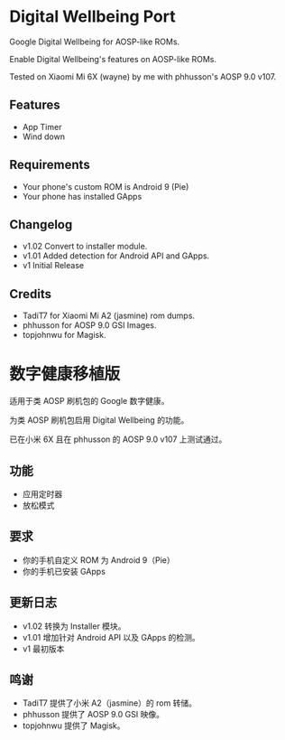 # Digital Wellbeing Port

Google Digital Wellbeing for AOSP-like ROMs.

Enable Digital Wellbeing's features on AOSP-like ROMs.

Tested on Xiaomi Mi 6X (wayne) by me with phhusson's AOSP 9.0 v107.

## Features

* App Timer
* Wind down

## Requirements

* Your phone's custom ROM is Android 9 (Pie)
* Your phone has installed GApps

## Changelog

* v1.02 Convert to installer module.
* v1.01 Added detection for Android API and GApps.
* v1 Initial Release

## Credits

* TadiT7 for Xiaomi Mi A2 (jasmine) rom dumps.
* phhusson for AOSP 9.0 GSI Images.
* topjohnwu for Magisk.

# 数字健康移植版

适用于类 AOSP 刷机包的 Google 数字健康。

为类 AOSP 刷机包启用 Digital Wellbeing 的功能。

已在小米 6X 且在 phhusson 的 AOSP 9.0 v107 上测试通过。

## 功能

* 应用定时器
* 放松模式

## 要求

* 你的手机自定义 ROM 为 Android 9（Pie）
* 你的手机已安装 GApps

## 更新日志

* v1.02 转换为 Installer 模块。
* v1.01 增加针对 Android API 以及 GApps 的检测。
* v1 最初版本

## 鸣谢

* TadiT7 提供了小米 A2（jasmine）的 rom 转储。
* phhusson 提供了 AOSP 9.0 GSI 映像。
* topjohnwu 提供了 Magisk。